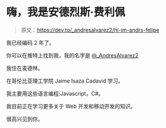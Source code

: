 # 嗨，我是安德烈斯·费利佩

> 原文：<https://dev.to/_andresalvarez2/hi-im-andrs-felipe>

我已经编码 2 年了。

你可以在推特上找到我，我的名字是 [@_AndresAlvarez2](https://twitter.com/_AndresAlvarez2)

我住在麦德林。

在哥伦比亚理工学院 Jaime Isaza Cadavid 学习。

我主要用这些语言编程:Javascript，C#。

我目前正在学习更多关于 Web 开发和移动开发的知识。

很高兴见到你。